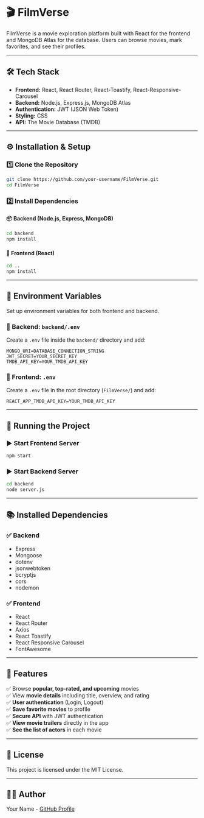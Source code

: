 # 🎬 FilmVerse

FilmVerse is a movie exploration platform built with React for the frontend and MongoDB Atlas for the database. Users can browse movies, mark favorites, and see their profiles.

---

## 🛠 Tech Stack

- **Frontend:** React, React Router, React-Toastify, React-Responsive-Carousel
- **Backend:** Node.js, Express.js, MongoDB Atlas
- **Authentication:** JWT (JSON Web Token)
- **Styling:** CSS
- **API:** The Movie Database (TMDB)

---

## ⚙️ Installation & Setup

### 1️⃣ Clone the Repository
```sh
git clone https://github.com/your-username/FilmVerse.git
cd FilmVerse
```

### 2️⃣ Install Dependencies

#### 📦 Backend (Node.js, Express, MongoDB)
```sh
cd backend
npm install
```

#### 🎨 Frontend (React)
```sh
cd ..
npm install
```

---

## 🔑 Environment Variables
Set up environment variables for both frontend and backend.

### 📁 Backend: `backend/.env`
Create a `.env` file inside the `backend/` directory and add:
```env
MONGO_URI=DATABASE_CONNECTION_STRING
JWT_SECRET=YOUR_SECRET_KEY
TMDB_API_KEY=YOUR_TMDB_API_KEY
```

### 📁 Frontend: `.env`
Create a `.env` file in the root directory (`FilmVerse/`) and add:
```env
REACT_APP_TMDB_API_KEY=YOUR_TMDB_API_KEY
```

---

## 📌 Running the Project

### ▶️ Start Frontend Server
```sh
npm start
```

### ▶️ Start Backend Server
```sh
cd backend
node server.js
```

---

## 📚 Installed Dependencies

### ✅ Backend
- Express
- Mongoose
- dotenv
- jsonwebtoken
- bcryptjs
- cors
- nodemon

### ✅ Frontend
- React
- React Router
- Axios
- React Toastify
- React Responsive Carousel
- FontAwesome

---

## 🎯 Features
✅ Browse **popular, top-rated, and upcoming** movies  
✅ View **movie details** including title, overview, and rating  
✅ **User authentication** (Login, Logout)  
✅ **Save favorite movies** to profile  
✅ **Secure API** with JWT authentication  
✅ **View movie trailers** directly in the app  
✅ **See the list of actors** in each movie  

---

## 📜 License
This project is licensed under the MIT License.

---

## 👨‍💻 Author
Your Name - [GitHub Profile](https://github.com/your-username)

